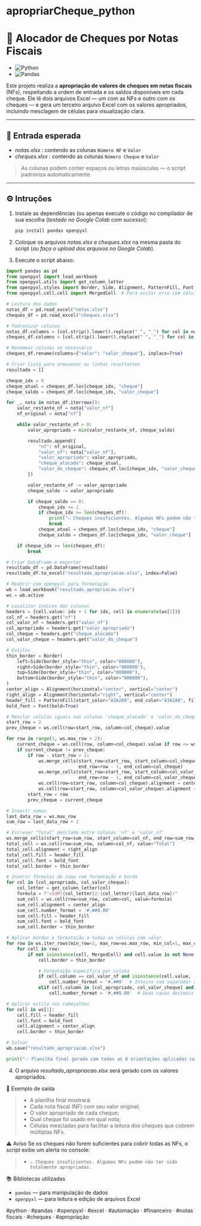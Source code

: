 # apropriarCheque_python
# 🧾 Alocador de Cheques por Notas Fiscais #
- ![Python](https://img.shields.io/badge/Python-3776AB?style=for-the-badge&logo=python&logoColor=white)
- ![Pandas](https://img.shields.io/badge/Pandas-150458?logo=pandas&logoColor=white)

Este projeto realiza a **apropriação de valores de cheques em notas fiscais** (NFs), respeitando a ordem de entrada e os saldos disponíveis em cada cheque. Ele lê dois arquivos Excel — um com as NFs e outro com os cheques — e gera um terceiro arquivo Excel com os valores apropriados, incluindo mesclagem de células para visualização clara.

---

## 📂 Entrada esperada

- *notas.xlsx* : contendo as colunas `Número NF` e `Valor`
- *cheques.xlsx* : contendo as colunas `Número Cheque` e `Valor`

> As colunas podem conter espaços ou letras maiúsculas — o script padroniza automaticamente.

---

## ⚙️ Intruções

1. Instale as dependências (ou apenas execute o código no compilador de sua escolha (*testado no Google Colab com sucesso*):
   ```bash
   pip install pandas openpyxl


2. Coloque os arquivos *notas.xlsx* e *cheques.xlsx* na mesma pasta do script (*ou faça o upload dos arquivos no Google Colab*).


3. Execute o script abaixo:
```python
import pandas as pd
from openpyxl import load_workbook
from openpyxl.utils import get_column_letter
from openpyxl.styles import Border, Side, Alignment, PatternFill, Font
from openpyxl.cell.cell import MergedCell  # Para evitar erro com células mescladas

# Leitura dos dados
notas_df = pd.read_excel("notas.xlsx")
cheques_df = pd.read_excel("cheques.xlsx")

# Padronizar colunas
notas_df.columns = [col.strip().lower().replace(" ", "_") for col in notas_df.columns]
cheques_df.columns = [col.strip().lower().replace(" ", "_") for col in cheques_df.columns]

# Renomear colunas se necessário
cheques_df.rename(columns={"valor": "valor_cheque"}, inplace=True)

# Criar lista para armazenar as linhas resultantes
resultado = []

cheque_idx = 0
cheque_atual = cheques_df.loc[cheque_idx, "cheque"]
cheque_saldo = cheques_df.loc[cheque_idx, "valor_cheque"]

for _, nota in notas_df.iterrows():
    valor_restante_nf = nota["valor_nf"]
    nf_original = nota["nf"]

    while valor_restante_nf > 0:
        valor_apropriado = min(valor_restante_nf, cheque_saldo)

        resultado.append({
            "nf": nf_original,
            "valor_nf": nota["valor_nf"],
            "valor_apropriado": valor_apropriado,
            "cheque_alocado": cheque_atual,
            "valor_do_cheque": cheques_df.loc[cheque_idx, "valor_cheque"]
        })

        valor_restante_nf -= valor_apropriado
        cheque_saldo -= valor_apropriado

        if cheque_saldo == 0:
            cheque_idx += 1
            if cheque_idx >= len(cheques_df):
                print("⚠️ Cheques insuficientes. Algumas NFs podem não ter sido totalmente apropriadas.")
                break
            cheque_atual = cheques_df.loc[cheque_idx, "cheque"]
            cheque_saldo = cheques_df.loc[cheque_idx, "valor_cheque"]

    if cheque_idx >= len(cheques_df):
        break

# Criar DataFrame e exportar
resultado_df = pd.DataFrame(resultado)
resultado_df.to_excel("resultado_apropriacao.xlsx", index=False)

# Reabrir com openpyxl para formatação
wb = load_workbook("resultado_apropriacao.xlsx")
ws = wb.active

# Localizar índices das colunas
headers = {cell.value: idx + 1 for idx, cell in enumerate(ws[1])}
col_nf = headers.get("nf")
col_valor_nf = headers.get("valor_nf")
col_apropriado = headers.get("valor_apropriado")
col_cheque = headers.get("cheque_alocado")
col_valor_cheque = headers.get("valor_do_cheque")

# Estilos
thin_border = Border(
    left=Side(border_style="thin", color="000000"),
    right=Side(border_style="thin", color="000000"),
    top=Side(border_style="thin", color="000000"),
    bottom=Side(border_style="thin", color="000000"),
)
center_align = Alignment(horizontal="center", vertical="center")
right_align = Alignment(horizontal="right", vertical="center")
header_fill = PatternFill(start_color="A3A2A0", end_color="A3A2A0", fill_type="solid")
bold_font = Font(bold=True)

# Mesclar células iguais nas colunas 'cheque_alocado' e 'valor_do_cheque'
start_row = 2
prev_cheque = ws.cell(row=start_row, column=col_cheque).value

for row in range(3, ws.max_row + 2):
    current_cheque = ws.cell(row, column=col_cheque).value if row <= ws.max_row else None
    if current_cheque != prev_cheque:
        if row - start_row > 1:
            ws.merge_cells(start_row=start_row, start_column=col_cheque,
                           end_row=row - 1, end_column=col_cheque)
            ws.merge_cells(start_row=start_row, start_column=col_valor_cheque,
                           end_row=row - 1, end_column=col_valor_cheque)
            ws.cell(row=start_row, column=col_cheque).alignment = center_align
            ws.cell(row=start_row, column=col_valor_cheque).alignment = center_align
        start_row = row
        prev_cheque = current_cheque

# Inserir somas
last_data_row = ws.max_row
sum_row = last_data_row + 1

# Escrever "Total" mesclado entre colunas 'nf' e 'valor_nf'
ws.merge_cells(start_row=sum_row, start_column=col_nf, end_row=sum_row, end_column=col_valor_nf)
total_cell = ws.cell(row=sum_row, column=col_nf, value="Total")
total_cell.alignment = right_align
total_cell.fill = header_fill
total_cell.font = bold_font
total_cell.border = thin_border

# Inserir fórmulas de soma com formatação e borda
for col in [col_apropriado, col_valor_cheque]:
    col_letter = get_column_letter(col)
    formula = f"=SUM({col_letter}2:{col_letter}{last_data_row})"
    sum_cell = ws.cell(row=sum_row, column=col, value=formula)
    sum_cell.alignment = center_align
    sum_cell.number_format = '#,##0.00'
    sum_cell.fill = header_fill
    sum_cell.font = bold_font
    sum_cell.border = thin_border

# Aplicar bordas e formatação a todas as células com valor
for row in ws.iter_rows(min_row=2, max_row=ws.max_row, min_col=1, max_col=ws.max_column):
    for cell in row:
        if not isinstance(cell, MergedCell) and cell.value is not None:
            cell.border = thin_border

            # Formatação específica por coluna
            if cell.column == col_valor_nf and isinstance(cell.value, (int, float)):
                cell.number_format = '#,##0'  # Inteiro com separador de milhar
            elif cell.column in [col_apropriado, col_valor_cheque] and isinstance(cell.value, (int, float)):
                cell.number_format = '#,##0.00'  # Duas casas decimais

# Aplicar estilo nos cabeçalhos
for cell in ws[1]:
    cell.fill = header_fill
    cell.font = bold_font
    cell.alignment = center_align
    cell.border = thin_border

# Salvar
wb.save("resultado_apropriacao.xlsx")

print("✅ Planilha final gerada com todas as 8 orientações aplicadas com sucesso!")
```

4. O arquivo *resultado_apropriacao.xlsx* será gerado com os valores apropriados.


📌 Exemplo de saída
> - A planilha final mostrará:
> - Cada nota fiscal (NF) com seu valor original;
> - O valor apropriado de cada cheque;
> - Qual cheque foi usado em qual nota;
> - Células mescladas para facilitar a leitura dos cheques que cobrem múltiplas NFs.


⚠️ Aviso
Se os cheques não forem suficientes para cobrir todas as NFs, o script exibe um alerta no console:
> - `⚠️ Cheques insuficientes. Algumas NFs podem não ter sido totalmente apropriadas.`


📚 Bibliotecas utilizadas
- `pandas` — para manipulação de dados
- `openpyxl` — para leitura e edição de arquivos Excel

#python · #pandas · #openpyxl · #excel · #automação · #financeiro · #notas fiscais · #cheques · #apropriação

